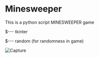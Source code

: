 # Minesweeper

This is a python script MINESWEEPER game 

$--- tkinter

$--- random (for randomness in game)


![Capture](https://user-images.githubusercontent.com/57043581/113184460-d3aa1c00-9272-11eb-88c2-23c822e6adda.JPG)
